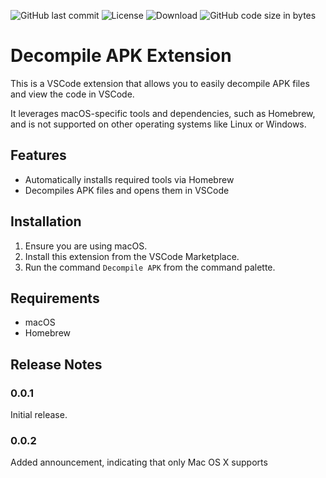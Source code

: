 ![GitHub last commit](https://img.shields.io/github/last-commit/milochen0418/vscode-apk-decompiler.svg) ![License](https://img.shields.io/github/license/milochen0418/vscode-apk-decompiler.svg)  ![Download](https://img.shields.io/visual-studio-marketplace/d/milochen0418.decompile-apk.svg?label=Downloads&logo=visual-studio-code)  ![GitHub code size in bytes](https://img.shields.io/github/languages/code-size/milochen0418/vscode-apk-decompiler.svg) 

# Decompile APK Extension

This is a VSCode extension that allows you to easily decompile APK files and view the code in VSCode.  

It leverages macOS-specific tools and dependencies, such as Homebrew,   
and is not supported on other operating systems like Linux or Windows.  

## Features

- Automatically installs required tools via Homebrew
- Decompiles APK files and opens them in VSCode

## Installation

1. Ensure you are using macOS.
2. Install this extension from the VSCode Marketplace.
3. Run the command `Decompile APK` from the command palette.

## Requirements

- macOS
- Homebrew

## Release Notes

### 0.0.1

Initial release.

### 0.0.2

Added announcement, indicating that only Mac OS X supports

